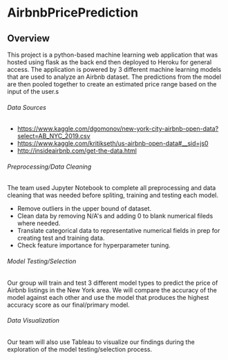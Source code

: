 # AirbnbPricePrediction

## Overview 
This project is a python-based machine learning web application that was hosted using flask as the back end then deployed to Heroku for general access. The application is powered by 3 different machine learning models that are used to analyze an Airbnb dataset. The predictions from the model are then pooled together to create an estimated price range based on the input of the user.s

<!-- You can access the application through the link: Need Link -->

 ###### Data Sources

* https://www.kaggle.com/dgomonov/new-york-city-airbnb-open-data?select=AB_NYC_2019.csv
* https://www.kaggle.com/kritikseth/us-airbnb-open-data#__sid=js0
* http://insideairbnb.com/get-the-data.html

 <!-- ###### Hosting Application
The app uses html flask templates on the back end to render data via web browser and enable functionality and then deploy to Heroku for public access. -->

 ###### Preprocessing/Data Cleaning
The team used Jupyter Notebook to complete all preprocessing and data cleaning that was needed before spliting, training and testing each model.

* Remove outliers in the upper bound of dataset.
* Clean data by removing N/A's and adding 0 to blank numerical fileds where needed. 
* Translate categorical data to representative numerical fields in prep for creating test and training data.
* Check feature importance for hyperparameter tuning.

<!-- describe dataset  -->

###### Model Testing/Selection
Our group will train and test 3 different model types to predict the price of Airbnb listings in the New York area. We will compare the accuracy of the model against each other and use the model that produces the highest accuracy score as our final/primary model.

###### Data Visualization
Our team will also use Tableau to visualize our findings during the exploration of the model testing/selection process.
